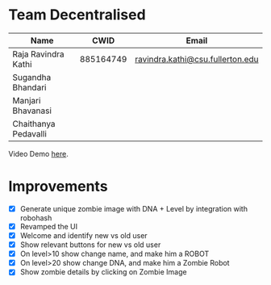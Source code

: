 # Team Decentralised

| Name | CWID | Email |
| ----------- | ----------- | ----------- |
| Raja Ravindra Kathi | 885164749 | ravindra.kathi@csu.fullerton.edu |
| Sugandha Bhandari |  | |
| Manjari Bhavanasi | | |
| Chaithanya Pedavalli | | |

Video Demo [here](https://youtu.be/63zC_D6Hbd8).


# Improvements
 
- [x] Generate unique zombie image with DNA + Level by integration with robohash
- [x] Revamped the UI
- [x] Welcome and identify new vs old user
- [x] Show relevant buttons for new vs old user
- [x] On level>10 show change name, and make him a ROBOT
- [x] On level>20 show change DNA, and make him a Zombie Robot
- [x] Show zombie details by clicking on Zombie Image